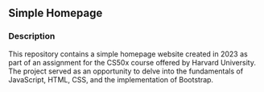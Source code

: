 ## Simple Homepage
### Description
This repository contains a simple homepage website created in 2023 as part of an assignment for the CS50x course offered by Harvard University. The project served as an opportunity to delve into the fundamentals of JavaScript, HTML, CSS, and the implementation of Bootstrap.